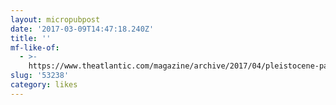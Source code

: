 ```yaml
---
layout: micropubpost
date: '2017-03-09T14:47:18.240Z'
title: ''
mf-like-of:
  - >-
    https://www.theatlantic.com/magazine/archive/2017/04/pleistocene-park/517779/
slug: '53238'
category: likes
---
```

